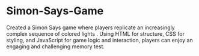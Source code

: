 # Simon-Says-Game
Created a Simon Says game where players replicate an increasingly complex sequence of colored lights . Using HTML for structure, CSS for styling, and JavaScript for game logic and interaction, players can enjoy an engaging and challenging memory test.
